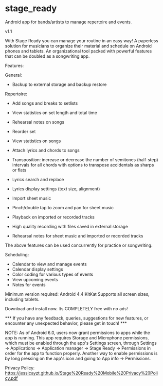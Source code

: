 # stage_ready

Android app for bands/artists to manage repertoire and events.

v1.1

With Stage Ready you can manage your routine in an easy way! A paperless solution for musicians to organize their material and schedule on Android phones and tablets. An organizational tool packed with powerful features that can be doubled as a songwriting app.

Features:

General:
- Backup to external storage and backup restore

Repertoire:
- Add songs and breaks to setlists
- View statistics on set length and total time
- Rehearsal notes on songs
- Reorder set


- View statistics on songs
- Attach lyrics and chords to songs
- Transposition: increase or decrease the number of semitones (half-step) intervals for all chords with options to transpose accidentals as sharps or flats
- Lyrics search and replace
- Lyrics display settings (text size, alignment)
- Import sheet music
- Pinch/double tap to zoom and pan for sheet music
- Playback on imported or recorded tracks
- High quality recording with files saved in external storage
- Rehearsal notes for sheet music and imported or recorded tracks


The above features can be used concurrently for practice or songwriting.

Scheduling:
- Calendar to view and manage events
- Calendar display settings
- Color coding for various types of events
- View upcoming events
- Notes for events

Minimum version required: Android 4.4 KitKat
Supports all screen sizes, including tablets.

Download and install now. Its COMPLETELY free with no ads!

*** If you have any feedback, queries, suggestions for new features, or encounter any unexpected behavior, please get in touch! ***

NOTE: As of Android 6.0, users now grant permissions to apps while the app is running. This app requires Storage and Microphone permissions, which must be enabled through the app's Settings screen, through Settings -> Applications -> Application manager -> Stage Ready -> Permissions in order for the app to function properly. Another way to enable permissions is by long pressing on the app's icon and going to App info -> Permissions.

Privacy Policy: https://jessicayzt.github.io/Stage%20Ready%20Mobile%20Privacy%20Policy.pdf

